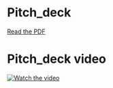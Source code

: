 # Pitch_deck
[Read the PDF](https://github.com/user-attachments/files/17441074/Usaidizi.AI.pdf)


# Pitch_deck video

[![Watch the video](https://img.youtube.com/vi/XhrqS5LGlyE/hqdefault.jpg)](https://youtu.be/XhrqS5LGlyE)
